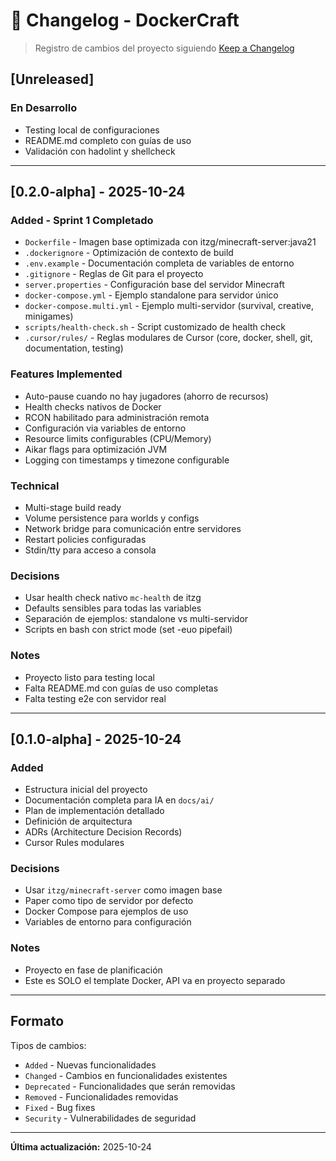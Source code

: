 # 📝 Changelog - DockerCraft

> Registro de cambios del proyecto siguiendo [Keep a Changelog](https://keepachangelog.com/)

## [Unreleased]

### En Desarrollo
- Testing local de configuraciones
- README.md completo con guías de uso
- Validación con hadolint y shellcheck

---

## [0.2.0-alpha] - 2025-10-24

### Added - Sprint 1 Completado
- `Dockerfile` - Imagen base optimizada con itzg/minecraft-server:java21
- `.dockerignore` - Optimización de contexto de build
- `.env.example` - Documentación completa de variables de entorno
- `.gitignore` - Reglas de Git para el proyecto
- `server.properties` - Configuración base del servidor Minecraft
- `docker-compose.yml` - Ejemplo standalone para servidor único
- `docker-compose.multi.yml` - Ejemplo multi-servidor (survival, creative, minigames)
- `scripts/health-check.sh` - Script customizado de health check
- `.cursor/rules/` - Reglas modulares de Cursor (core, docker, shell, git, documentation, testing)

### Features Implemented
- Auto-pause cuando no hay jugadores (ahorro de recursos)
- Health checks nativos de Docker
- RCON habilitado para administración remota
- Configuración via variables de entorno
- Resource limits configurables (CPU/Memory)
- Aikar flags para optimización JVM
- Logging con timestamps y timezone configurable

### Technical
- Multi-stage build ready
- Volume persistence para worlds y configs
- Network bridge para comunicación entre servidores
- Restart policies configuradas
- Stdin/tty para acceso a consola

### Decisions
- Usar health check nativo `mc-health` de itzg
- Defaults sensibles para todas las variables
- Separación de ejemplos: standalone vs multi-servidor
- Scripts en bash con strict mode (set -euo pipefail)

### Notes
- Proyecto listo para testing local
- Falta README.md con guías de uso completas
- Falta testing e2e con servidor real

---

## [0.1.0-alpha] - 2025-10-24

### Added
- Estructura inicial del proyecto
- Documentación completa para IA en `docs/ai/`
- Plan de implementación detallado
- Definición de arquitectura
- ADRs (Architecture Decision Records)
- Cursor Rules modulares

### Decisions
- Usar `itzg/minecraft-server` como imagen base
- Paper como tipo de servidor por defecto
- Docker Compose para ejemplos de uso
- Variables de entorno para configuración

### Notes
- Proyecto en fase de planificación
- Este es SOLO el template Docker, API va en proyecto separado

---

## Formato

Tipos de cambios:
- `Added` - Nuevas funcionalidades
- `Changed` - Cambios en funcionalidades existentes
- `Deprecated` - Funcionalidades que serán removidas
- `Removed` - Funcionalidades removidas
- `Fixed` - Bug fixes
- `Security` - Vulnerabilidades de seguridad

---

**Última actualización:** 2025-10-24


